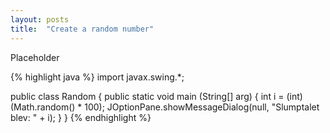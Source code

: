 ```yaml
---
layout: posts
title:  "Create a random number"
---
```

Placeholder

{% highlight java %}
import javax.swing.*;

public class Random {
  public static void main (String[] arg) {
    int i = (int) (Math.random() * 100);
    JOptionPane.showMessageDialog(null, "Slumptalet blev: " + i);
  }
}
{% endhighlight %}

